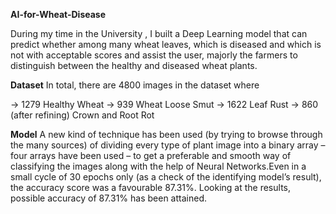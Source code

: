 **AI-for-Wheat-Disease**

During my time in the University , I built a Deep Learning model that can predict whether among many wheat leaves, which is diseased and 
which is not with acceptable scores and assist the user, majorly the farmers to distinguish between the healthy and diseased wheat plants.

**Dataset**
In total, there are 4800 images in the dataset where

-> 1279 Healthy Wheat
-> 939 Wheat Loose Smut
-> 1622 Leaf Rust
-> 860 (after refining) Crown and Root Rot

**Model**
A new kind of technique has been used (by trying to browse through the many sources) of dividing every type of plant image into a binary array – four arrays have been used – to get a preferable and smooth way of classifying the images along with the help of Neural Networks.Even in a small cycle of 30 epochs only (as a check of the identifying model’s result), the accuracy score was a favourable 87.31%. Looking at the results, possible accuracy of 87.31% has been attained.
